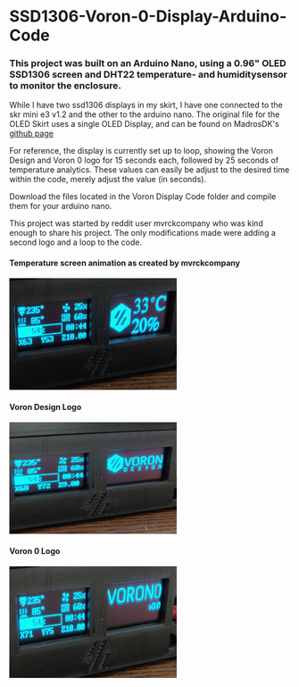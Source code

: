 # SSD1306-Voron-0-Display-Arduino-Code
### This project was built on an Arduino Nano, using a 0.96" OLED SSD1306 screen and DHT22 temperature- and humiditysensor to monitor the enclosure. 

While I have two ssd1306 displays in my skirt, I have one connected to the skr mini e3 v1.2 and the other to the arduino nano. The original file for the OLED Skirt uses a single OLED Display, and can be found on MadrosDK's [github page](https://github.com/madrosDK/VoronUsers/tree/master/printer_mods/madros/V0_skirt_OLED) 

For reference, the display is currently set up to loop, showing the Voron Design and Voron 0 logo for 15 seconds each, followed by 25 seconds of temperature analytics. These values can easily be adjust to the desired time within the code, merely adjust the value (in seconds).  

Download the files located in the Voron Display Code folder and compile them for your arduino nano. 

This project was started by reddit user mvrckcompany who was kind enough to share his project. The only modifications made were adding a second logo and a loop to the code.   

#### Temperature screen animation as created by mvrckcompany

<img src="images/tempscreen.png" width="300" height="200">

#### Voron Design Logo 

<img src="images/vorondesignscreen.png" width="300" height="200">

#### Voron 0 Logo 

<img src="images/voron0screen.png" width="300" height="200">
